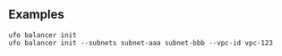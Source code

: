 ## Examples

    ufo balancer init
    ufo balancer init --subnets subnet-aaa subnet-bbb --vpc-id vpc-123
